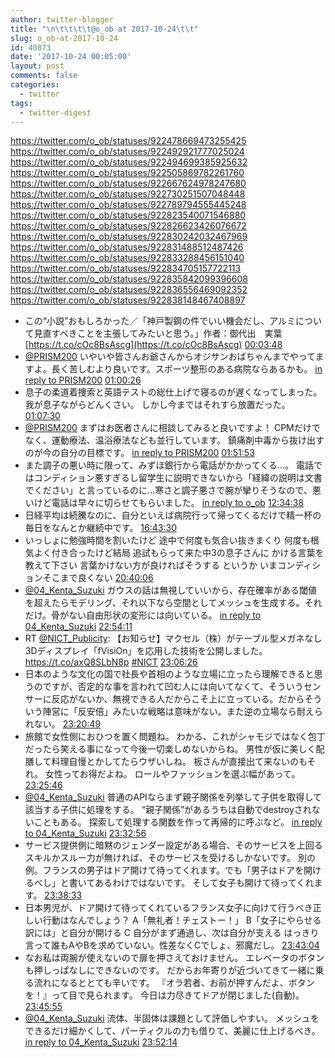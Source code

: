 ```yaml
---
author: twitter-blogger
title: "\n\t\t\t\t@o_ob at 2017-10-24\t\t"
slug: o_ob-at-2017-10-24
id: 40873
date: '2017-10-24 00:05:00'
layout: post
comments: false
categories:
  - twitter
tags:
  - twitter-digest
---
```


https://twitter.com/o_ob/statuses/922478669473255425 https://twitter.com/o_ob/statuses/922492921777025024 https://twitter.com/o_ob/statuses/922494699385925632 https://twitter.com/o_ob/statuses/922505869782261760 https://twitter.com/o_ob/statuses/922667624978247680 https://twitter.com/o_ob/statuses/922730251507048448 https://twitter.com/o_ob/statuses/922789794555445248 https://twitter.com/o_ob/statuses/922823540071546880 https://twitter.com/o_ob/statuses/922826623426076672 https://twitter.com/o_ob/statuses/922830242032467969 https://twitter.com/o_ob/statuses/922831488512487426 https://twitter.com/o_ob/statuses/922833288456151040 https://twitter.com/o_ob/statuses/922834705157722113 https://twitter.com/o_ob/statuses/922835842099396608 https://twitter.com/o_ob/statuses/922836556469092352 https://twitter.com/o_ob/statuses/922838148467408897  

*   この“小説”おもしろかった／「神戸製鋼の件でいい機会だし、アルミについて見直すべきことを主張してみたいと思う。」作者：御代出　実葉 [https://t.co/cOc8BsAscg](https://t.co/cOc8BsAscg) [00:03:48](https://twitter.com/o_ob/statuses/922478669473255425)
*   [@PRISM200](https://twitter.com/PRISM200) いやいや皆さんお爺さんからオジサンおばちゃんまでやってますよ。長く苦しむより良いです。スポーツ整形のある病院ならあるかも。 [in reply to PRISM200](https://twitter.com/PRISM200/statuses/922478635168051201) [01:00:26](https://twitter.com/o_ob/statuses/922492921777025024)
*   息子の柔道着捜索と英語テストの総仕上げで寝るのが遅くなってしまった。 我が息子ながらどんくさい。 しかし今まではそれすら放置だった。 [01:07:30](https://twitter.com/o_ob/statuses/922494699385925632)
*   [@PRISM200](https://twitter.com/PRISM200) まずはお医者さんに相談してみると良いですよ！ CPMだけでなく、運動療法、温浴療法なども並行しています。 鎮痛剤中毒から抜け出すのが今の自分の目標です。 [in reply to PRISM200](https://twitter.com/PRISM200/statuses/922504296867835904) [01:51:53](https://twitter.com/o_ob/statuses/922505869782261760)
*   また調子の悪い時に限って、みずほ銀行から電話がかかってくる...。 電話ではコンディション悪すぎるし留学生に説明できないから「経緯の説明は文書でください」と言っているのに...寒さと調子悪さで腕が攣りそうなので、悪いけど電話は早々に切らせてもらいました。 [in reply to o_ob](https://twitter.com/o_ob/statuses/919812289405923334) [12:34:38](https://twitter.com/o_ob/statuses/922667624978247680)
*   日経平均は続騰なのに、自分といえば病院行って帰ってくるだけで精一杯の毎日をなんとか継続中です。 [16:43:30](https://twitter.com/o_ob/statuses/922730251507048448)
*   いっしょに勉強時間を割いたけど 途中で何度も気合い抜きまくり 何度も根気よく付き合ったけど結局 追試もらって来た中3の息子さんに かける言葉を教えて下さい 言葉かけない方が良ければそうする というか いまコンディションそこまで良くない [20:40:06](https://twitter.com/o_ob/statuses/922789794555445248)
*   [@04_Kenta_Suzuki](https://twitter.com/04_Kenta_Suzuki) ガウスの話は無視していいから、存在確率がある閾値を超えたらモデリング、それ以下なら空間としてメッシュを生成する。それだけ。骨がない自由形状の変形には向いている。 [in reply to 04_Kenta_Suzuki](https://twitter.com/04_Kenta_Suzuki/statuses/922822114008166400) [22:54:11](https://twitter.com/o_ob/statuses/922823540071546880)
*   RT [@NICT_Publicity](https://twitter.com/NICT_Publicity): 【お知らせ】マクセル（株）がテーブル型メガネなし3Dディスプレイ「fVisiOn」を応用した技術を公開しました。https://t.co/axQ8SLbN8p [#NICT](https://twitter.com/search?q=%23NICT&src=hash) [23:06:26](https://twitter.com/o_ob/statuses/922826623426076672)
*   日本のような文化の国で社長や首相のような立場に立ったら理解できると思うのですが、否定的な事を言われて凹む人には向いてなくて、そういうセンサーに反応がないか、無視できる人だからこそ上に立っている。だからそういう陣営に「反安倍」みたいな戦略は意味がない。また逆の立場なら耐えられない。 [23:20:49](https://twitter.com/o_ob/statuses/922830242032467969)
*   旅館で女性側におひつを置く問題ね。 わかる、これがシャモジではなく包丁だったら笑える事になって今後一切楽しめないからね。 男性が仮に美しく配膳して料理自慢とかしてたらウザいしね。 板さんが直接出て来ないのもそれ。 女性ってお得だよね。 ロールやファッションを選ぶ幅があって。 [23:25:46](https://twitter.com/o_ob/statuses/922831488512487426)
*   [@04_Kenta_Suzuki](https://twitter.com/04_Kenta_Suzuki) 普通のAPIならまず親子関係を列挙して子供を取得して該当する子供に処理をする。 “親子関係”があるうちは自動でdestroyされないこともある。 探索して処理する関数を作って再帰的に呼ぶなど。 [in reply to 04_Kenta_Suzuki](https://twitter.com/04_Kenta_Suzuki/statuses/922722568817205249) [23:32:56](https://twitter.com/o_ob/statuses/922833288456151040)
*   サービス提供側に暗黙のジェンダー設定がある場合、そのサービスを上回るスキルかスルー力が無ければ、そのサービスを受けるしかないです。 別の例。フランスの男子はドア開けて待ってくれます。でも「男子はドアを開けるべし」と書いてあるわけではないです。 そして女子も開けて待ってくれます。 [23:38:33](https://twitter.com/o_ob/statuses/922834705157722113)
*   日本男児が、ドア開けて待ってくれているフランス女子に向けて行うべき正しい行動はなんでしょう？ A「無礼者！チェストー！」 B「女子にやらせる訳には」と自分が開ける C 自分がまず通過し、次は自分が支える はっきり言って誰もAやBを求めていない。性差なくCでしょ、邪魔だし。 [23:43:04](https://twitter.com/o_ob/statuses/922835842099396608)
*   なお私は両腕が使えないので扉を押さえておけません。 エレベータのボタンも押しっぱなしにできないのです。 だからお年寄りが近づいてきて一緒に乗る流れになるととても辛いです。 『オラ若者、お前が押すんだよ、ボタンを！』って目で見られます。 今日は力尽きてドアが閉じました(自動)。 [23:45:55](https://twitter.com/o_ob/statuses/922836556469092352)
*   [@04_Kenta_Suzuki](https://twitter.com/04_Kenta_Suzuki) 流体、半固体は課題として評価しやすい。 メッシュをできるだけ細かくして、パーティクルの力も借りて、美麗に仕上げるべき。 [in reply to 04_Kenta_Suzuki](https://twitter.com/04_Kenta_Suzuki/statuses/922836821905518592) [23:52:14](https://twitter.com/o_ob/statuses/922838148467408897)